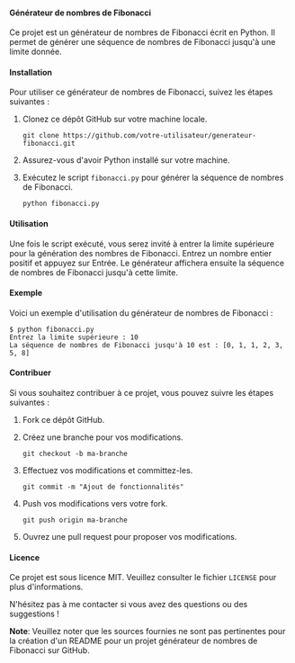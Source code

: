 
#### Générateur de nombres de Fibonacci

Ce projet est un générateur de nombres de Fibonacci écrit en Python. Il permet de générer une séquence de nombres de Fibonacci jusqu'à une limite donnée.

#### Installation

Pour utiliser ce générateur de nombres de Fibonacci, suivez les étapes suivantes :

1. Clonez ce dépôt GitHub sur votre machine locale.
   ```
   git clone https://github.com/votre-utilisateur/generateur-fibonacci.git
   ```

2. Assurez-vous d'avoir Python installé sur votre machine.

3. Exécutez le script `fibonacci.py` pour générer la séquence de nombres de Fibonacci.
   ```
   python fibonacci.py
   ```

#### Utilisation

Une fois le script exécuté, vous serez invité à entrer la limite supérieure pour la génération des nombres de Fibonacci. Entrez un nombre entier positif et appuyez sur Entrée. Le générateur affichera ensuite la séquence de nombres de Fibonacci jusqu'à cette limite.

#### Exemple

Voici un exemple d'utilisation du générateur de nombres de Fibonacci :

```
$ python fibonacci.py
Entrez la limite supérieure : 10
La séquence de nombres de Fibonacci jusqu'à 10 est : [0, 1, 1, 2, 3, 5, 8]
```

#### Contribuer

Si vous souhaitez contribuer à ce projet, vous pouvez suivre les étapes suivantes :

1. Fork ce dépôt GitHub.

2. Créez une branche pour vos modifications.
   ```
   git checkout -b ma-branche
   ```

3. Effectuez vos modifications et committez-les.
   ```
   git commit -m "Ajout de fonctionnalités"
   ```

4. Push vos modifications vers votre fork.
   ```
   git push origin ma-branche
   ```

5. Ouvrez une pull request pour proposer vos modifications.

#### Licence

Ce projet est sous licence MIT. Veuillez consulter le fichier `LICENSE` pour plus d'informations.

N'hésitez pas à me contacter si vous avez des questions ou des suggestions !

**Note**: Veuillez noter que les sources fournies ne sont pas pertinentes pour la création d'un README pour un projet générateur de nombres de Fibonacci sur GitHub.
